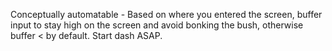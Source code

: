 Conceptually automatable - Based on where you entered the screen, buffer input to stay high on the screen and avoid bonking the bush, otherwise buffer < by default. Start dash ASAP.
